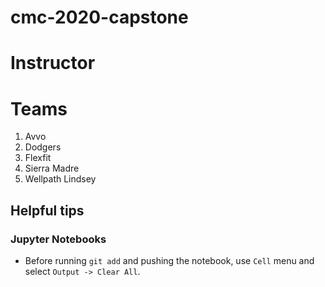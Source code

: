 # cmc-2020-capstone

# Instructor

# Teams
1. Avvo
2. Dodgers
3. Flexfit
4. Sierra Madre
5. Wellpath
Lindsey

## Helpful tips

### Jupyter Notebooks

* Before running `git add` and pushing the notebook, use `Cell` menu and select `Output -> Clear All`.
